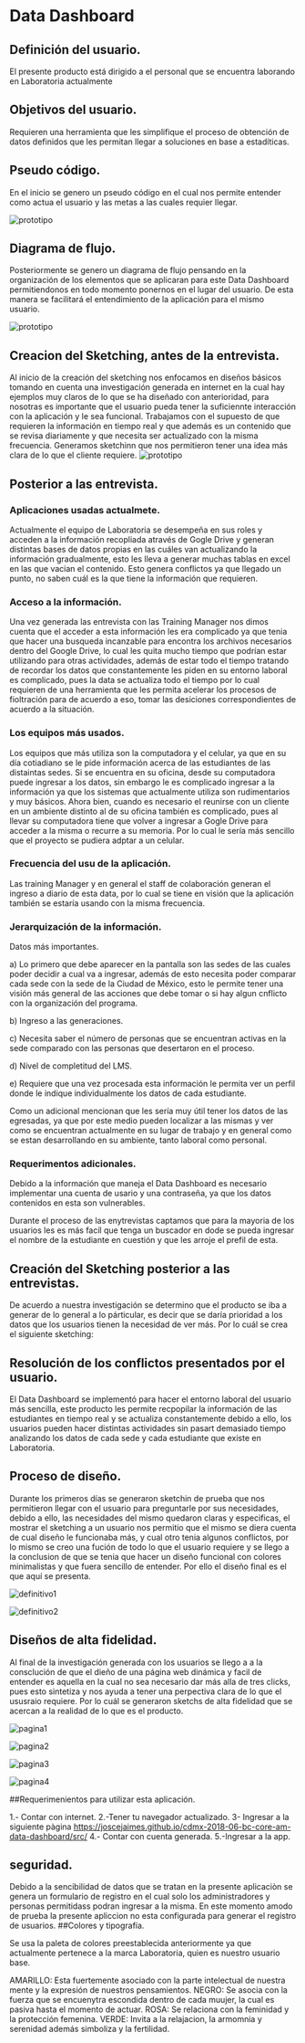 
# Data Dashboard



## Definición del usuario.

El presente producto está dirigido a el personal que se encuentra laborando en Laboratoria actualmente 



## Objetivos del usuario.

Requieren una herramienta que les simplifique el proceso de obtención de datos definidos que les permitan llegar a soluciones en base a estadíticas.

## Pseudo código.
En el inicio se genero un pseudo código en el cual nos permite entender como actua el usuario y las metas a las cuales requier llegar.

![prototipo](imagenes/seudo-codigo.jpg)

## Diagrama de flujo.


Posteriormente se genero un diagrama de flujo pensando en la organización de los elementos que se aplicaran para este Data Dashboard permitiendonos en todo momento ponernos en el lugar del usuario. De esta manera se facilitará el entendimiento de la aplicación para el mismo usuario.

![prototipo](imagenes/diagrama.png)


## Creacion del Sketching, antes de la entrevista.

Al inicio de la creación del sketching nos enfocamos en diseños básicos  tomando en cuenta una investigación generada en internet en la cual hay ejemplos muy claros de lo que se ha diseñado con anterioridad, para nosotras es importante que el usuario pueda tener la suficiennte interacción con la aplicación y le sea funcional. Trabajamos con el supuesto  de que requieren la información en tiempo real y que además es un contenido que se revisa diariamente  y que necesita ser actualizado con la misma frecuencia. Generamos sketchinn que nos permitieron tener una idea más clara de lo que el cliente requiere.
![prototipo](imagenes/prototipo.png)

## Posterior a las entrevista. 

 
### Aplicaciones usadas actualmete.

Actualmente el equipo de Laboratoria se desempeña en sus roles y acceden a la información recopliada através de Gogle Drive y generan distintas bases de datos propias en las cuáles van actualizando la información gradualmente, esto les lleva a generar muchas tablas en excel en las que vacian el contenido. Esto
     genera conflictos ya que llegado un punto, no saben cuál es la que tiene la información que requieren. 


### Acceso a la información.

Una vez generada las  entrevista con las Training Manager nos dimos cuenta que el acceder a esta información les era complicado ya que tenia que hacer una busqueda incanzable para encontra los archivos necesarios dentro del Google Drive, lo cual les quita mucho tiempo que podrían estar utilizando para otras actividades, además de estar todo el tiempo tratando de recordar los datos que constantemente les piden en su entorno laboral es complicado, pues la data se actualiza todo el tiempo por lo cual requieren de una herramienta que les permita acelerar los procesos de fioltración para de acuerdo a eso, tomar las desiciones correspondientes de acuerdo a la situación. 


### Los equipos más usados.


Los equipos que más utiliza son la computadora y el celular, ya que en su día cotiadiano se le pide información acerca de las estudiantes de las distaintas sedes. Si  se encuentra en su oficina, desde su computadora puede ingresar a los datos, sin embargo le es complicado ingresar a la información ya que los sistemas que actualmente utiliza son rudimentarios y muy básicos. Ahora bien, cuando es necesario el reunirse con un cliente en un ambiente distinto al de su oficina también es complicado, pues al llevar su computadora tiene que volver a ingresar a Gogle Drive para acceder a la misma o recurre a su memoria. Por lo cual le sería más sencillo que el proyecto se pudiera adptar a un celular.

### Frecuencia del usu de la aplicación.

Las training Manager y en general el staff de colaboración generan el ingreso a diario de esta data, por lo cual se tiene en visión que la aplicación también se estaría usando con la misma frecuencia.

### Jerarquización de la información.


Datos más importantes.

a) Lo primero que debe aparecer en la pantalla son las sedes de  las cuales poder decidir a cual va a ingresar, además de esto necesita poder comparar cada sede con la sede de la Ciudad de México, esto le permite tener una visión más general de las acciones que debe tomar o si hay algun cnflicto con la organización del programa.  

b) Ingreso a las generaciones.

c) Necesita saber el número de personas que se encuentran activas en la sede comparado con las personas que desertaron en el proceso.

d) Nivel de completitud del LMS.

e) Requiere que una vez procesada esta información le permita ver un perfil donde le indique individualmente los datos de cada estudiante.

Como un adicional mencionan que les sería muy útil tener los datos de las egresadas, ya que por este medio pueden localizar a las mismas y ver como se encuentran actualmente en su lugar de trabajo y en general como se estan desarrollando en su ambiente, tanto laboral como personal.

### Requerimentos adicionales.


Debido a la información que maneja el Data Dashboard es necesario implementar una cuenta de usario y una contraseña, ya que los datos contenidos en esta son vulnerables.

Durante el proceso de las enytrevistas captamos que para la mayoria de los usuarios les es más facíl que tenga un buscador en dode se pueda ingresar el nombre de la estudiante en cuestión y que les arroje el prefil de esta.


## Creación del Sketching posterior a las entrevistas.

De acuerdo a nuestra investigación se determino que el producto se iba a generar de lo general a lo párticular, es decir que se daría prioridad a los datos que los usuarios tienen la necesidad de ver más. Por lo cuál se crea el siguiente sketching:


## Resolución  de los conflictos presentados por el usuario.

El Data Dashboard se implementó para hacer el entorno laboral del usuario más sencilla, este producto les permite recpopilar la información de las estudiantes en tiempo real y se actualiza constantemente debido a ello, los usuarios pueden hacer distintas actividades sin pasart demasiado tiempo analizando los datos de cada sede y cada estudiante que existe en Laboratoria.


## Proceso de diseño.

Durante los primeros días se generaron sketchin de prueba que nos permitieron llegar con el usuario para preguntarle por sus necesidades, debido a ello, las necesidades del mismo quedaron claras y especificas, el mostrar el sketching a un usuario nos permitio que el mismo se diera cuenta de cual diseño le funcionaba más, y cual otro tenia algunos conflictos, por lo mismo se creo una fución de todo lo que el usuario requiere y se llego a la conclusion de que se tenia que hacer un diseño funcional con colores minimalistas y que fuera sencillo de entender. Por ello el diseño final es el que aquí se presenta.


![definitivo1](imagenes/prototipo2.jpg)

![definitivo2](imagenes/prototipo1.jpg)

## Diseños de alta fidelidad.

Al final de la investigación generada con los usuarios se llego a a la consclución de que el dieño de una página web dinámica y facil de entender es aquella en la cual no sea necesario dar más alla de tres clicks, pues esto sintetiza y nos ayuda a tener una perpectiva clara de lo que el ususraio requiere.
Por lo cuál se generaron sketchs de alta fidelidad que se acercan a la realidad de lo que es el producto.

![pagina1](imagenes/pagina1.png)

![pagina2](imagenes/pagina2.png)

![pagina3](imagenes/pagina3.png)

![pagina4](imagenes/pagina4.png)

##Requerimenientos para utilizar esta aplicación.

1.- Contar con internet.
2.-Tener tu navegador actualizado.
3- Ingresar a la siguiente pàgina https://joscejaimes.github.io/cdmx-2018-06-bc-core-am-data-dashboard/src/
4.- Contar con cuenta generada.
5.-Ingresar a la app.
  
  ## seguridad.
  Debido a la sencibilidad de datos que se tratan en la presente aplicaciòn se genera un formulario de registro en el cual solo los administradores y personas permitidass podran ingresar a la misma.
  En este momento amodo de prueba la presente apliccion no esta configurada para generar el registro de usuarios.
##Colores y tipografía.

Se usa la paleta de colores preestablecida anteriormente ya que actualmente pertenece a la marca Laboratoria, quien es nuestro usuario base. 

AMARILLO: Esta fuertemente asociado con la parte intelectual de nuestra mente y la expresión de nuestros pensamientos.
NEGRO: Se asocia con la fuerza que se encuenytra escondida dentro de cada muujer, la cual es pasiva hasta el momento de actuar.
ROSA: Se relaciona con la feminidad y la protección femenina.
VERDE: Invita a la relajacion, la armomnia y serenidad además simboliza y la fertilidad. 